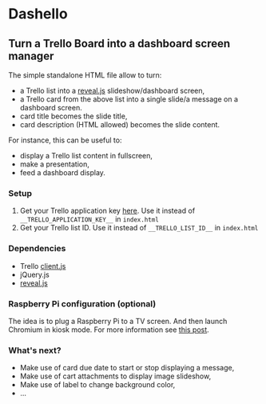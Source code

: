 # Dashello 

## Turn a Trello Board into a dashboard screen manager

The simple standalone HTML file allow to turn:

- a Trello list into a [reveal.js](http://lab.hakim.se/reveal-js) slideshow/dashboard screen,
- a Trello card from the above list into a single slide/a message on a dashboard screen.
- card title becomes the slide title,
- card description (HTML allowed) becomes the slide content.

For instance, this can be useful to:

- display a Trello list content in fullscreen,
- make a presentation,
- feed a dashboard display.

### Setup

1. Get your Trello application key [here](https://developers.trello.com/get-started). Use it instead of `__TRELLO_APPLICATION_KEY__` in `index.html`
2. Get your Trello list ID. Use it instead of `__TRELLO_LIST_ID__` in `index.html`

### Dependencies

- Trello [client.js](https://developers.trello.com/clientjs)
- jQuery.js
- [reveal.js](http://lab.hakim.se/reveal-js)

### Raspberry Pi configuration (optional)

The idea is to plug a Raspberry Pi to a TV screen. And then launch Chromium in kiosk mode. For more information see [this post](https://www.danpurdy.co.uk/web-development/raspberry-pi-kiosk-screen-tutorial/).

### What's next?

- Make use of card due date to start or stop displaying a message,
- Make use of cart attachments to display image slideshow,
- Make use of label to change background color,
- ... 
